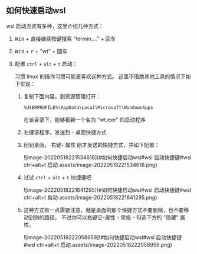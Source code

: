 ## 如何快速启动wsl

wsl 启动方式有多种，这里介绍几种方式：

1. <kbd>Win</kbd> + 直接继续按键搜索 "termin...." + 回车

2. <kbd>Win</kbd> + <kbd>r</kbd> + "wt" + 回车

3. 配置 `ctrl` + `alt` + `t` 启动：

   习惯 linux 的操作习惯可能更喜欢这种方式。 这里不借助其他工具的情况下如下实现：

   1. 复制下面内容，到资源管理打开：

      ```bash
      %USERPROFILE%\AppData\Local\Microsoft\WindowsApps
      ```

      在该目录下，能够看到一个名为 "wt.exe" 的启动程序

   2. 右键该程序，发送到 - 桌面快捷方式

   3. 回到桌面， 右键- 属性 刚才发送的快捷方式，并如下配置：

      ![image-20220518221534618](#如何快捷启动wsl#wsl 启动快捷键#wsl ctrl+alt+t 启动.assets/image-20220518221534618.png)

   4. 试试  `ctrl` + `alt` + `t`  快捷键吧

      ![image-20220518221641295](#如何快捷启动wsl#wsl 启动快捷键#wsl ctrl+alt+t 启动.assets/image-20220518221641295.png)

   5. 这种方式有一点需要注意，就是桌面的那个快捷方式不要删除，也不要移动到别的路径。 不过你可以右键它-属性 - 常规 - 勾选下方的 "隐藏" 属性。 

      ![image-20220518222058959](#如何快捷启动wsl#wsl 启动快捷键#wsl ctrl+alt+t 启动.assets/image-20220518222058959.png)

      

      

      

   

   

   

   
